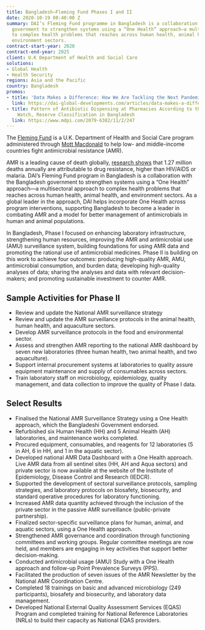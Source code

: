 ```yaml
---
title: Bangladesh—Fleming Fund Phases I and II
date: 2020-10-19 08:40:00 Z
summary: DAI’s Fleming Fund programme in Bangladesh is a collaboration with the Bangladesh
  government to strengthen systems using a “One Health” approach—a multisectoral approach
  to complex health problems that reaches across human health, animal health, and
  environment sectors.
contract-start-year: 2020
contract-end-year: 2025
client: U.K Department of Health and Social Care
solutions:
- Global Health
- Health Security
regions: Asia and the Pacific
country: Bangladesh
promos:
- title: 'Data Makes a Difference: How We Are Tackling the Next Pandemic'
  link: https://dai-global-developments.com/articles/data-makes-a-difference-how-we-are-tackling-the-next-pandemic
- title: Pattern of Antibiotic Dispensing at Pharmacies According to the WHO Access,
    Watch, Reserve Classification in Bangladesh
  link: https://www.mdpi.com/2079-6382/11/2/247
---
```


The [Fleming Fund](https://www.flemingfund.org/) is a U.K. Department of Health and Social Care program administered through [Mott Macdonald](https://www.mottmac.com/) to help low- and middle-income countries fight antimicrobial resistance (AMR).

AMR is a leading cause of death globally, [research shows](https://www.thelancet.com/journals/lancet/article/PIIS0140-6736(22)00087-3/fulltext) that 1.27 million deaths annually are attributable to drug resistance, higher than HIV/AIDS or malaria. DAI’s Fleming Fund program in Bangladesh is a collaboration with the Bangladesh government to strengthen systems using a “One Health” approach—a multisectoral approach to complex health problems that reaches across human health, animal health, and environment sectors. As a global leader in the approach, DAI helps incorporate One Health across program interventions, supporting Bangladesh to become a leader in combating AMR and a model for better management of antimicrobials in human and animal populations.

In Bangladesh, Phase I focused on enhancing laboratory infrastructure, strengthening human resources, improving the AMR and antimicrobial use (AMU) surveillance system, building foundations for using AMR data and promoting the rational use of antimicrobial medicines. Phase II is building on this work to achieve four outcomes: producing high-quality AMR, AMU, antimicrobial consumption, and burden data; developing high-quality analyses of data; sharing the analyses and data with relevant decision-makers; and promoting sustainable investment to counter AMR.

## Sample Activities for Phase II

* Review and update the National AMR surveillance strategy
* Review and update the AMR surveillance protocols in the animal health, human health, and aquaculture sectors.
* Develop AMR surveillance protocols in the food and environmental sector.
* Assess and strengthen AMR reporting to the national AMR dashboard by seven new laboratories (three human health, two animal health, and two aquaculture).
* Support internal procurement systems at laboratories to quality assure equipment maintenance and supply of consumables across sectors.
* Train laboratory staff on microbiology, epidemiology, quality management, and data collection to improve the quality of Phase I data.

## Select Results

* Finalised the National AMR Surveillance Strategy using a One Health approach, which the Bangladeshi Government endorsed.
* Refurbished six Human Health (HH) and 5 Animal Health (AH) laboratories, and maintenance works completed.
* Procured equipment, consumables, and reagents for 12 laboratories (5 in AH, 6 in HH, and 1 in the aquatic sector).
* Developed national AMR Data Dashboard with a One Health approach. Live AMR data from all sentinel sites (HH, AH and Aqua sectors) and private sector is now available at the website of the Institute of Epidemiology, Disease Control and Research (IEDCR).
* Supported the development of sectoral surveillance protocols, sampling strategies, and laboratory protocols on biosafety, biosecurity, and standard operative procedures for laboratory functioning.
* Increased AMR data quantity achieved through the inclusion of the private sector in the passive AMR surveillance (public-private partnership).
* Finalized sector-specific surveillance plans for human, animal, and aquatic sectors, using a One Health approach.
* Strengthened AMR governance and coordination through functioning committees and working groups. Regular committee meetings are now held, and members are engaging in key activities that support better decision-making.
* Conducted antimicrobial usage (AMU) Study with a One Health approach and follow-up Point Prevalence Surveys (PPS).
* Facilitated the production of seven issues of the AMR Newsletter by the National AMR Coordination Centre.
* Completed 18 trainings on basic and advanced microbiology (249 participants), biosafety and biosecurity, and laboratory data management.
* Developed National External Quality Assessment Services (EQAS) Program and completed training for National Reference Laboratories (NRLs) to build their capacity as National EQAS providers.
